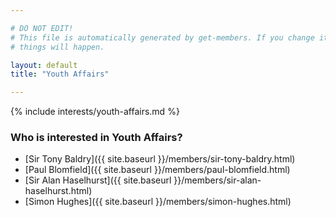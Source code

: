 ```yaml
---

# DO NOT EDIT!
# This file is automatically generated by get-members. If you change it, bad
# things will happen.

layout: default
title: "Youth Affairs"

---
```


{% include interests/youth-affairs.md %}

### Who is interested in Youth Affairs?


* [Sir Tony Baldry]({{ site.baseurl }}/members/sir-tony-baldry.html)
* [Paul Blomfield]({{ site.baseurl }}/members/paul-blomfield.html)
* [Sir Alan Haselhurst]({{ site.baseurl }}/members/sir-alan-haselhurst.html)
* [Simon Hughes]({{ site.baseurl }}/members/simon-hughes.html)
